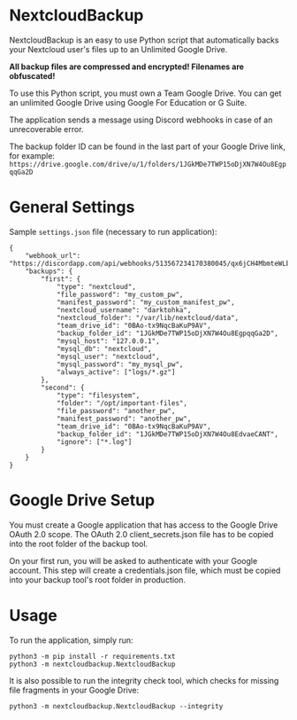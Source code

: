 # NextcloudBackup

NextcloudBackup is an easy to use Python script that automatically backs your Nextcloud user's files up to an Unlimited Google Drive.

**All backup files are compressed and encrypted! Filenames are obfuscated!**

To use this Python script, you must own a Team Google Drive. You can get an unlimited Google Drive using Google For Education or G Suite.

The application sends a message using Discord webhooks in case of an unrecoverable error.

The backup folder ID can be found in the last part of your Google Drive link, for example: `https://drive.google.com/drive/u/1/folders/1JGkMDe7TWP15oDjXN7W4Ou8EgpqqGa2D`

# General Settings

Sample `settings.json` file (necessary to run application):

```
{
    "webhook_url": "https://discordapp.com/api/webhooks/513567234170380045/qx6jCH4MbmteWLb_kCqK66FCVXMMG_4kTK8ziL_9NTRzzHbyq622LbD32ejFBaJB8NWx",
    "backups": {
        "first": {
            "type": "nextcloud",
            "file_password": "my_custom_pw",
            "manifest_password": "my_custom_manifest_pw",
            "nextcloud_username": "darktohka",
            "nextcloud_folder": "/var/lib/nextcloud/data",
            "team_drive_id": "0BAo-tx9NqcBaKuP9AV",
            "backup_folder_id": "1JGkMDe7TWP15oDjXN7W4Ou8EgpqqGa2D",
            "mysql_host": "127.0.0.1",
            "mysql_db": "nextcloud",
            "mysql_user": "nextcloud",
            "mysql_password": "my_mysql_pw",
            "always_active": ["logs/*.gz"]
        },
        "second": {
            "type": "filesystem",
            "folder": "/opt/important-files",
            "file_password": "another_pw",
            "manifest_password": "another_pw",
            "team_drive_id": "0BAo-tx9NqcBaKuP9AV",
            "backup_folder_id": "1JGkMDe7TWP15oDjXN7W4Ou8EdvaeCANT",
            "ignore": ["*.log"]
        }
    }
}
```

# Google Drive Setup

You must create a Google application that has access to the Google Drive OAuth 2.0 scope. The OAuth 2.0 client_secrets.json file has to be copied into the root folder of the backup tool.

On your first run, you will be asked to authenticate with your Google account. This step will create a credentials.json file, which must be copied into your backup tool's root folder in production.

# Usage

To run the application, simply run:

```
python3 -m pip install -r requirements.txt
python3 -m nextcloudbackup.NextcloudBackup
```
It is also possible to run the integrity check tool, which checks for missing file fragments in your Google Drive:

```
python3 -m nextcloudbackup.NextcloudBackup --integrity
```
